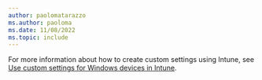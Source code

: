 ```yaml
---
author: paolomatarazzo
ms.author: paoloma
ms.date: 11/08/2022
ms.topic: include
---
```


For more information about how to create custom settings using Intune, see [Use custom settings for Windows devices in Intune](/mem/intune/configuration/custom-settings-windows-10).